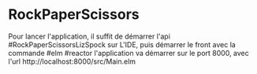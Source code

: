 # RockPaperScissors
Pour lancer l'application, il suffit de démarrer l'api #RockPaperScissorsLizSpock sur L'IDE, puis démarrer le front avec la commande #elm #reactor
l'application va démarrer sur le port 8000, avec l'url http://localhost:8000/src/Main.elm
